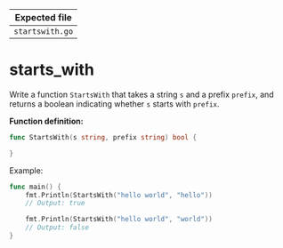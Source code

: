 | Expected file   |
| --------------- |
| `startswith.go` |

# starts_with

Write a function `StartsWith` that takes a string `s` and a prefix `prefix`, and returns a boolean indicating whether `s` starts with `prefix`.

**Function definition:**

```go
func StartsWith(s string, prefix string) bool {

}
```

Example:

```go
func main() {
    fmt.Println(StartsWith("hello world", "hello"))
    // Output: true

    fmt.Println(StartsWith("hello world", "world"))
    // Output: false
}
```


